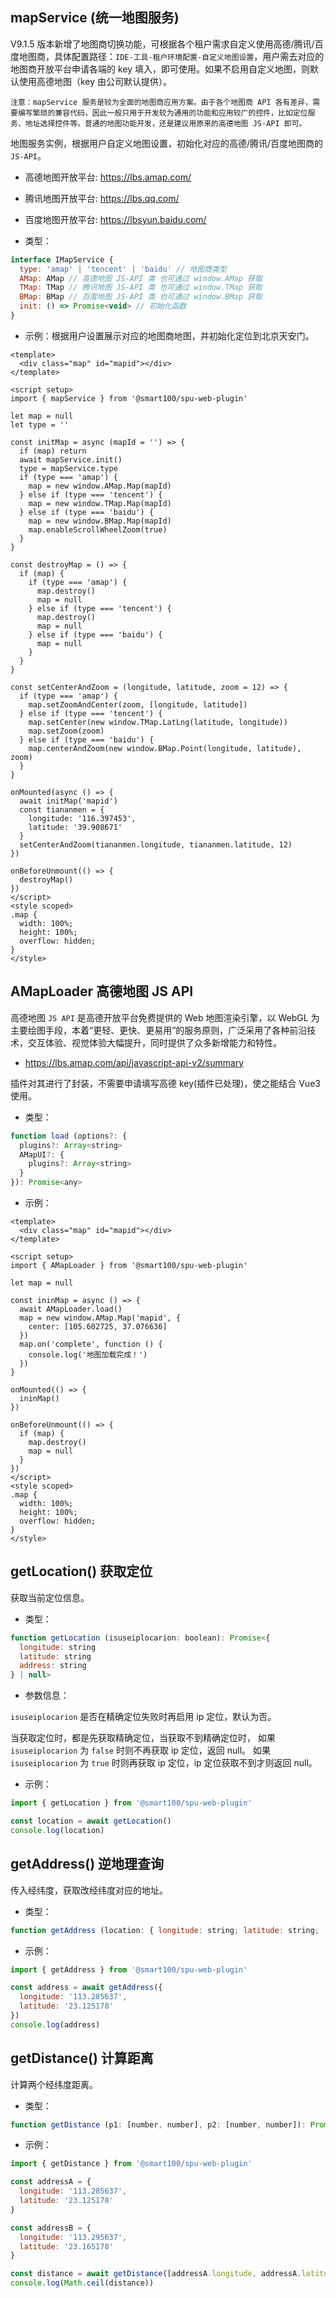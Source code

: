 ## mapService (统一地图服务)

V9.1.5 版本新增了地图商切换功能，可根据各个租户需求自定义使用高德/腾讯/百度地图商，具体配置路径：`IDE-工具-租户环境配置-自定义地图设置`，用户需去对应的地图商开放平台申请各端的 key 填入，即可使用。如果不启用自定义地图，则默认使用高德地图（key 由公司默认提供）。

`注意：mapService 服务是较为全面的地图商应用方案。由于各个地图商 API 各有差异，需要编写繁琐的兼容代码，因此一般只用于开发较为通用的功能和应用较广的控件，比如定位服务、地址选择控件等。普通的地图功能开发，还是建议用原来的高德地图 JS-API 即可。`

地图服务实例，根据用户自定义地图设置，初始化对应的高德/腾讯/百度地图商的 `JS-API`。

- 高德地图开放平台: https://lbs.amap.com/
- 腾讯地图开放平台: https://lbs.qq.com/
- 百度地图开放平台: https://lbsyun.baidu.com/

- 类型：

```js
interface IMapService {
  type: 'amap' | 'tencent' | 'baidu' // 地图商类型
  AMap: AMap // 高德地图 JS-API 类 也可通过 window.AMap 获取
  TMap: TMap // 腾讯地图 JS-API 类 也可通过 window.TMap 获取
  BMap: BMap // 百度地图 JS-API 类 也可通过 window.BMap 获取
  init: () => Promise<void> // 初始化函数
}
```

- 示例：根据用户设置展示对应的地图商地图，并初始化定位到北京天安门。

```vue
<template>
  <div class="map" id="mapid"></div>
</template>

<script setup>
import { mapService } from '@smart100/spu-web-plugin'

let map = null
let type = ''

const initMap = async (mapId = '') => {
  if (map) return
  await mapService.init()
  type = mapService.type
  if (type === 'amap') {
    map = new window.AMap.Map(mapId)
  } else if (type === 'tencent') {
    map = new window.TMap.Map(mapId)
  } else if (type === 'baidu') {
    map = new window.BMap.Map(mapId)
    map.enableScrollWheelZoom(true)
  }
}

const destroyMap = () => {
  if (map) {
    if (type === 'amap') {
      map.destroy()
      map = null
    } else if (type === 'tencent') {
      map.destroy()
      map = null
    } else if (type === 'baidu') {
      map = null
    }
  }
}

const setCenterAndZoom = (longitude, latitude, zoom = 12) => {
  if (type === 'amap') {
    map.setZoomAndCenter(zoom, [longitude, latitude])
  } else if (type === 'tencent') {
    map.setCenter(new window.TMap.LatLng(latitude, longitude))
    map.setZoom(zoom)
  } else if (type === 'baidu') {
    map.centerAndZoom(new window.BMap.Point(longitude, latitude), zoom)
  }
}

onMounted(async () => {
  await initMap('mapid')
  const tiananmen = {
    longitude: '116.397453',
    latitude: '39.908671'
  }
  setCenterAndZoom(tiananmen.longitude, tiananmen.latitude, 12)
})

onBeforeUnmount(() => {
  destroyMap()
})
</script>
<style scoped>
.map {
  width: 100%;
  height: 100%;
  overflow: hidden;
}
</style>
```

## AMapLoader 高德地图 JS API

高德地图 `JS API` 是高德开放平台免费提供的 Web 地图渲染引擎，以 WebGL 为主要绘图手段，本着“更轻、更快、更易用”的服务原则，广泛采用了各种前沿技术，交互体验、视觉体验大幅提升，同时提供了众多新增能力和特性。

- https://lbs.amap.com/api/javascript-api-v2/summary

插件对其进行了封装，不需要申请填写高德 key(插件已处理)，使之能结合 Vue3 使用。

- 类型：

```js
function load (options?: {
  plugins?: Array<string>
  AMapUI?: {
    plugins?: Array<string>
  }
}): Promise<any>
```

- 示例：

```vue
<template>
  <div class="map" id="mapid"></div>
</template>

<script setup>
import { AMapLoader } from '@smart100/spu-web-plugin'

let map = null

const ininMap = async () => {
  await AMapLoader.load()
  map = new window.AMap.Map('mapid', {
    center: [105.602725, 37.076636]
  })
  map.on('complete', function () {
    console.log('地图加载完成！')
  })
}

onMounted(() => {
  ininMap()
})

onBeforeUnmount(() => {
  if (map) {
    map.destroy()
    map = null
  }
})
</script>
<style scoped>
.map {
  width: 100%;
  height: 100%;
  overflow: hidden;
}
</style>
```

## getLocation() 获取定位

获取当前定位信息。

- 类型：

```js
function getLocation (isuseiplocarion: boolean): Promise<{
  longitude: string
  latitude: string
  address: string
} | null>
```

- 参数信息：

`isuseiplocarion` 是否在精确定位失败时再启用 ip 定位，默认为否。

当获取定位时，都是先获取精确定位，当获取不到精确定位时，
如果 `isuseiplocarion` 为 `false` 时则不再获取 ip 定位，返回 null。
如果 `isuseiplocarion` 为 `true` 时则再获取 ip 定位，ip 定位获取不到才则返回 null。

- 示例：

```js
import { getLocation } from '@smart100/spu-web-plugin'

const location = await getLocation()
console.log(location)
```

## getAddress() 逆地理查询

传入经纬度，获取改经纬度对应的地址。

- 类型：

```js
function getAddress (location: { longitude: string; latitude: string; [propName: string]: any }): Promise<string>
```

- 示例：

```js
import { getAddress } from '@smart100/spu-web-plugin'

const address = await getAddress({
  longitude: '113.285637',
  latitude: '23.125178'
})
console.log(address)
```

## getDistance() 计算距离

计算两个经纬度距离。

- 类型：

```js
function getDistance (p1: [number, number], p2: [number, number]): Promise<number>
```

- 示例：

```js
import { getDistance } from '@smart100/spu-web-plugin'

const addressA = {
  longitude: '113.285637',
  latitude: '23.125178'
}

const addressB = {
  longitude: '113.295637',
  latitude: '23.165178'
}

const distance = await getDistance([addressA.longitude, addressA.latitude], [addressB.longitude, addressB.latitude])
console.log(Math.ceil(distance))
```
